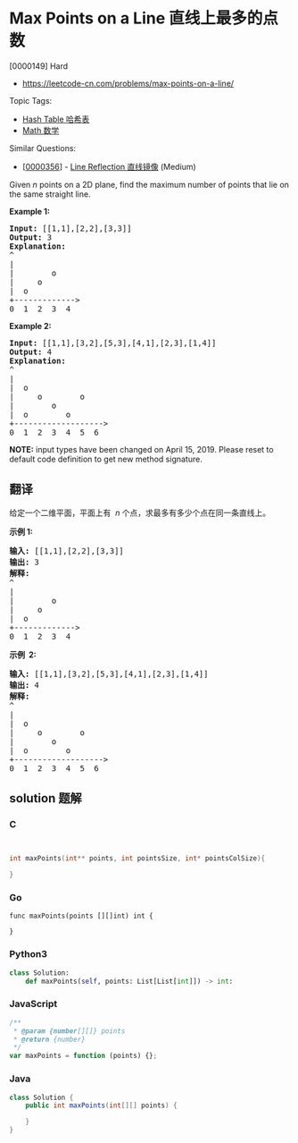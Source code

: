 # Max Points on a Line 直线上最多的点数

[0000149] Hard

- https://leetcode-cn.com/problems/max-points-on-a-line/

Topic Tags:

- [Hash Table 哈希表](https://leetcode-cn.com/tag/hash-table/)
- [Math 数学](https://leetcode-cn.com/tag/math/)

Similar Questions:

- [[0000356](https://leetcode-cn.com/problems/line-reflection/)] - [Line Reflection 直线镜像](./0000356.line-reflection.md) (Medium)

Given _n_ points on a 2D plane, find the maximum number of points that lie on the same straight line.

**Example 1:**

<pre><strong>Input:</strong> [[1,1],[2,2],[3,3]]
<strong>Output:</strong> 3
<strong>Explanation:</strong>
^
|
| &nbsp; &nbsp; &nbsp; &nbsp;o
| &nbsp; &nbsp; o
| &nbsp;o &nbsp;
+-------------&gt;
0 &nbsp;1 &nbsp;2 &nbsp;3  4
</pre>

**Example 2:**

<pre><strong>Input:</strong> [[1,1],[3,2],[5,3],[4,1],[2,3],[1,4]]
<strong>Output:</strong> 4
<strong>Explanation:</strong>
^
|
|  o
| &nbsp;&nbsp;&nbsp;&nbsp;o&nbsp;&nbsp;      o
| &nbsp;&nbsp;&nbsp;&nbsp;   o
| &nbsp;o &nbsp;      o
+-------------------&gt;
0 &nbsp;1 &nbsp;2 &nbsp;3 &nbsp;4 &nbsp;5 &nbsp;6
</pre>

**NOTE:** input types have been changed on April 15, 2019. Please reset to default code definition to get new method signature.

## 翻译

给定一个二维平面，平面上有  *n* 个点，求最多有多少个点在同一条直线上。

**示例 1:**

<pre><strong>输入:</strong> [[1,1],[2,2],[3,3]]
<strong>输出:</strong> 3
<strong>解释:</strong>
^
|
| &nbsp; &nbsp; &nbsp; &nbsp;o
| &nbsp; &nbsp; o
| &nbsp;o &nbsp;
+-------------&gt;
0 &nbsp;1 &nbsp;2 &nbsp;3  4
</pre>

**示例  2:**

<pre><strong>输入:</strong> [[1,1],[3,2],[5,3],[4,1],[2,3],[1,4]]
<strong>输出:</strong> 4
<strong>解释:</strong>
^
|
|  o
| &nbsp;&nbsp;&nbsp;&nbsp;o&nbsp;&nbsp;      o
| &nbsp;&nbsp;&nbsp;&nbsp;   o
| &nbsp;o &nbsp;      o
+-------------------&gt;
0 &nbsp;1 &nbsp;2 &nbsp;3 &nbsp;4 &nbsp;5 &nbsp;6</pre>

## solution 题解

### C

```c


int maxPoints(int** points, int pointsSize, int* pointsColSize){

}
```

### Go

```golang
func maxPoints(points [][]int) int {

}
```

### Python3

```python
class Solution:
    def maxPoints(self, points: List[List[int]]) -> int:
```

### JavaScript

```javascript
/**
 * @param {number[][]} points
 * @return {number}
 */
var maxPoints = function (points) {};
```

### Java

```java
class Solution {
    public int maxPoints(int[][] points) {

    }
}
```
